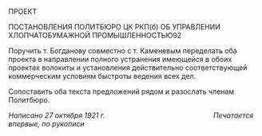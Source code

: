 ПРОЕКТ

ПОСТАНОВЛЕНИЯ ПОЛИТБЮРО ЦК РКП(б) ОБ УПРАВЛЕНИИ ХЛОПЧАТОБУМАЖНОЙ ПРОМЫШЛЕННОСТЬЮ92

Поручить т. Богданову совместно с т. Каменевым переделать оба проекта в направ­лении полного устранения имеющейся в обоих проектах волокиты и установления дей­ствительно соответствующей коммерческим условиям быстроты ведения всех дел.

Сопоставить оба текста предложений рядом и разослать членам Политбюро.

_Написано 27 октября 1921 г.                                                       Печатается впервые, по рукописи_